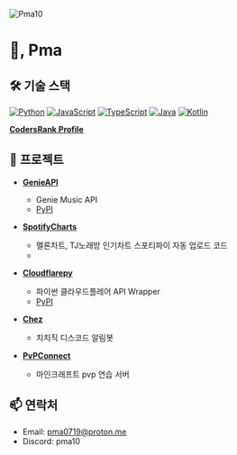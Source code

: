 <p align="left"> <img src="https://komarev.com/ghpvc/?username=Pma10&label=Profile%20views&color=0e75b6&style=flat" alt="Pma10" /> </p>

# 👋, Pma


## 🛠 기술 스택

[![Python](https://img.shields.io/badge/-Python-3776AB?style=for-the-badge&logo=python&logoColor=white)](https://www.python.org/)  [![JavaScript](https://img.shields.io/badge/-JavaScript-F7DF1E?style=for-the-badge&logo=javascript&logoColor=black)](https://developer.mozilla.org/ko/docs/Web/JavaScript)  [![TypeScript](https://img.shields.io/badge/-TypeScript-007ACC?style=for-the-badge&logo=typescript&logoColor=white)](https://www.typescriptlang.org/)  [![Java](https://img.shields.io/badge/-Java-007396?style=for-the-badge&logo=java&logoColor=white)](https://www.java.com/)  [![Kotlin](https://img.shields.io/badge/-Kotlin-0095D5?style=for-the-badge&logo=kotlin&logoColor=white)](https://kotlinlang.org/)

[**CodersRank Profile**](https://profile.codersrank.io/user/pma10)  

## 📂 프로젝트

- [**GenieAPI**](https://github.com/Pma10/GenieAPI)  
  - Genie Music API 
  - [PyPI](https://pypi.org/project/GenieAPI/)

- [**SpotifyCharts**](https://github.com/Pma10/SpotifyCharts)  
  - 멜론차트, TJ노래방 인기차트 스포티파이 자동 업로드 코드
  - 
- [**Cloudflarepy**](https://github.com/Pma10/Cloudflarepy)  
  - 파이썬 클라우드플레어 API Wrapper
  - [PyPI](https://pypi.org/project/Cloudflarepy/)

- [**Chez**](https://koreanbots.dev/bots/1206535811181318225)  
  - 치치직 디스코드 알림봇
- [**PvPConnect**](https://discord.pvpconnect.xyz)
  - 마인크래프트 pvp 연습 서버

## 📫 연락처

- Email: [pma0719@proton.me](mailto:pma0719@proton.me)
- Discord: pma10


